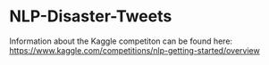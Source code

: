 # NLP-Disaster-Tweets

Information about the Kaggle competiton can be found here: https://www.kaggle.com/competitions/nlp-getting-started/overview
